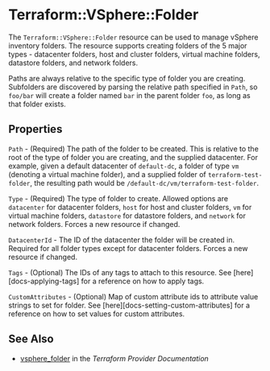 # Terraform::VSphere::Folder

The `Terraform::VSphere::Folder` resource can be used to manage vSphere inventory folders.
The resource supports creating folders of the 5 major types - datacenter
folders, host and cluster folders, virtual machine folders, datastore folders,
and network folders.

Paths are always relative to the specific type of folder you are creating.
Subfolders are discovered by parsing the relative path specified in `Path`, so
`foo/bar` will create a folder named `bar` in the parent folder `foo`, as long
as that folder exists.

## Properties

`Path` - (Required) The path of the folder to be created. This is relative to
the root of the type of folder you are creating, and the supplied datacenter.
For example, given a default datacenter of `default-dc`, a folder of type
`vm` (denoting a virtual machine folder), and a supplied folder of
`terraform-test-folder`, the resulting path would be
`/default-dc/vm/terraform-test-folder`.

`Type` - (Required) The type of folder to create. Allowed options are
`datacenter` for datacenter folders, `host` for host and cluster folders,
`vm` for virtual machine folders, `datastore` for datastore folders, and
`network` for network folders. Forces a new resource if changed.

`DatacenterId` - The ID of the datacenter the folder will be created in.
Required for all folder types except for datacenter folders. Forces a new
resource if changed.

`Tags` - (Optional) The IDs of any tags to attach to this resource. See
[here][docs-applying-tags] for a reference on how to apply tags.

`CustomAttributes` - (Optional) Map of custom attribute ids to attribute
value strings to set for folder. See [here][docs-setting-custom-attributes]
for a reference on how to set values for custom attributes.


## See Also

* [vsphere_folder](https://www.terraform.io/docs/providers/vsphere/r/folder.html) in the _Terraform Provider Documentation_